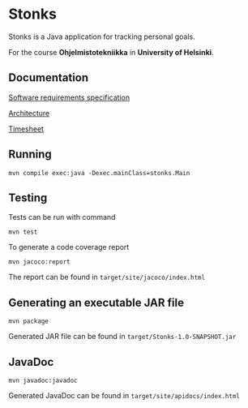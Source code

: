 # Stonks

Stonks is a Java application for tracking personal goals.

For the course **Ohjelmistotekniikka** in **University of Helsinki**.


## Documentation

[Software requirements specification](https://github.com/Eelinki/ot-harjoitustyo/blob/master/documentation/software_requirements_specification.md)

[Architecture](https://github.com/Eelinki/ot-harjoitustyo/blob/master/documentation/architecture.md)

[Timesheet](https://github.com/Eelinki/ot-harjoitustyo/blob/master/documentation/timesheet.md)

## Running

```
mvn compile exec:java -Dexec.mainClass=stonks.Main
```

## Testing

Tests can be run with command

```
mvn test
```

To generate a code coverage report

```
mvn jacoco:report
```

The report can be found in `target/site/jacoco/index.html`

## Generating an executable JAR file

```
mvn package
```

Generated JAR file can be found in `target/Stonks-1.0-SNAPSHOT.jar`

## JavaDoc

```
mvn javadoc:javadoc
```

Generated JavaDoc can be found in `target/site/apidocs/index.html`